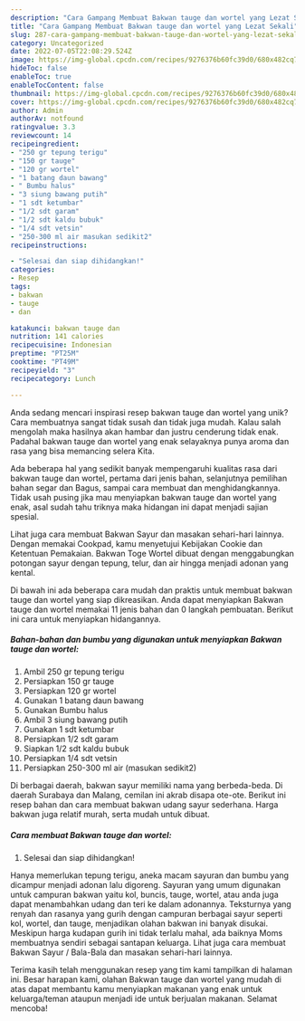 ```yaml
---
description: "Cara Gampang Membuat Bakwan tauge dan wortel yang Lezat Sekali"
title: "Cara Gampang Membuat Bakwan tauge dan wortel yang Lezat Sekali"
slug: 287-cara-gampang-membuat-bakwan-tauge-dan-wortel-yang-lezat-sekali
category: Uncategorized
date: 2022-07-05T22:08:29.524Z
image: https://img-global.cpcdn.com/recipes/9276376b60fc39d0/680x482cq70/bakwan-tauge-dan-wortel-foto-resep-utama.jpg
hideToc: false
enableToc: true
enableTocContent: false
thumbnail: https://img-global.cpcdn.com/recipes/9276376b60fc39d0/680x482cq70/bakwan-tauge-dan-wortel-foto-resep-utama.jpg
cover: https://img-global.cpcdn.com/recipes/9276376b60fc39d0/680x482cq70/bakwan-tauge-dan-wortel-foto-resep-utama.jpg
author: Admin
authorAv: notfound
ratingvalue: 3.3
reviewcount: 14
recipeingredient:
- "250 gr tepung terigu"
- "150 gr tauge"
- "120 gr wortel"
- "1 batang daun bawang"
- " Bumbu halus"
- "3 siung bawang putih"
- "1 sdt ketumbar"
- "1/2 sdt garam"
- "1/2 sdt kaldu bubuk"
- "1/4 sdt vetsin"
- "250-300 ml air masukan sedikit2"
recipeinstructions:

- "Selesai dan siap dihidangkan!"
categories:
- Resep
tags:
- bakwan
- tauge
- dan

katakunci: bakwan tauge dan 
nutrition: 141 calories
recipecuisine: Indonesian
preptime: "PT25M"
cooktime: "PT49M"
recipeyield: "3"
recipecategory: Lunch

---
```





Anda sedang mencari inspirasi resep bakwan tauge dan wortel yang unik? Cara membuatnya sangat tidak susah dan tidak juga mudah. Kalau salah mengolah maka hasilnya akan hambar dan justru cenderung tidak enak. Padahal bakwan tauge dan wortel yang enak selayaknya punya aroma dan rasa yang bisa memancing selera Kita.





Ada beberapa hal yang sedikit banyak mempengaruhi kualitas rasa dari bakwan tauge dan wortel, pertama dari jenis bahan, selanjutnya pemilihan bahan segar dan Bagus, sampai cara membuat dan menghidangkannya. Tidak usah pusing jika mau menyiapkan bakwan tauge dan wortel yang enak,      asal sudah tahu triknya maka hidangan ini dapat menjadi sajian spesial.














Lihat juga cara membuat Bakwan Sayur dan masakan sehari-hari lainnya. Dengan memakai Cookpad, kamu menyetujui Kebijakan Cookie dan Ketentuan Pemakaian. Bakwan Toge Wortel dibuat dengan menggabungkan potongan sayur dengan tepung, telur, dan air hingga menjadi adonan yang kental.






Di bawah ini ada beberapa cara mudah dan praktis untuk membuat bakwan tauge dan wortel yang siap dikreasikan. Anda dapat menyiapkan Bakwan tauge dan wortel memakai 11 jenis bahan dan 0 langkah pembuatan. Berikut ini cara untuk menyiapkan hidangannya.

<!--inarticleads1-->

##### Bahan-bahan dan bumbu yang digunakan untuk menyiapkan Bakwan tauge dan wortel:

1. Ambil 250 gr tepung terigu
1. Persiapkan 150 gr tauge
1. Persiapkan 120 gr wortel
1. Gunakan 1 batang daun bawang
1. Gunakan  Bumbu halus
1. Ambil 3 siung bawang putih
1. Gunakan 1 sdt ketumbar
1. Persiapkan 1/2 sdt garam
1. Siapkan 1/2 sdt kaldu bubuk
1. Persiapkan 1/4 sdt vetsin
1. Persiapkan 250-300 ml air (masukan sedikit2)


Di berbagai daerah, bakwan sayur memiliki nama yang berbeda-beda. Di daerah Surabaya dan Malang, cemilan ini akrab disapa ote-ote. Berikut ini resep bahan dan cara membuat bakwan udang sayur sederhana. Harga bakwan juga relatif murah, serta mudah untuk dibuat. 

<!--inarticleads2-->

##### Cara membuat Bakwan tauge dan wortel:


1. Selesai dan siap dihidangkan!

Hanya memerlukan tepung terigu, aneka macam sayuran dan bumbu yang dicampur menjadi adonan lalu digoreng. Sayuran yang umum digunakan untuk campuran bakwan yaitu kol, buncis, tauge, wortel, atau anda juga dapat menambahkan udang dan teri ke dalam adonannya. Teksturnya yang renyah dan rasanya yang gurih dengan campuran berbagai sayur seperti kol, wortel, dan tauge, menjadikan olahan bakwan ini banyak disukai. Meskipun harga kudapan gurih ini tidak terlalu mahal, ada baiknya Moms membuatnya sendiri sebagai santapan keluarga. Lihat juga cara membuat Bakwan Sayur / Bala-Bala dan masakan sehari-hari lainnya. 

Terima kasih telah menggunakan resep yang tim kami tampilkan di halaman ini. Besar harapan kami, olahan Bakwan tauge dan wortel yang mudah di atas dapat membantu kamu menyiapkan makanan yang enak untuk keluarga/teman ataupun menjadi ide untuk berjualan makanan. Selamat mencoba!
